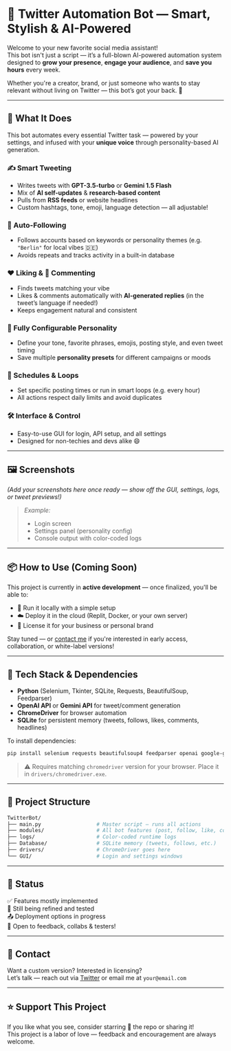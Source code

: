 # 🤖 Twitter Automation Bot — Smart, Stylish & AI-Powered

Welcome to your new favorite social media assistant!  
This bot isn't just a script — it’s a full-blown AI-powered automation system designed to **grow your presence**, **engage your audience**, and **save you hours** every week.

Whether you're a creator, brand, or just someone who wants to stay relevant without living on Twitter — this bot’s got your back. 💪

---

## 🚀 What It Does

This bot automates every essential Twitter task — powered by your settings, and infused with your **unique voice** through personality-based AI generation.

### ✍️ Smart Tweeting
- Writes tweets with **GPT-3.5-turbo** or **Gemini 1.5 Flash**
- Mix of **AI self-updates** & **research-based content**
- Pulls from **RSS feeds** or website headlines
- Custom hashtags, tone, emoji, language detection — all adjustable!

### 🤝 Auto-Following
- Follows accounts based on keywords or personality themes (e.g. `"Berlin"` for local vibes 🇩🇪)
- Avoids repeats and tracks activity in a built-in database

### ❤️ Liking & 💬 Commenting
- Finds tweets matching your vibe
- Likes & comments automatically with **AI-generated replies** (in the tweet’s language if needed!)
- Keeps engagement natural and consistent

### 🧠 Fully Configurable Personality
- Define your tone, favorite phrases, emojis, posting style, and even tweet timing
- Save multiple **personality presets** for different campaigns or moods

### 📅 Schedules & Loops
- Set specific posting times or run in smart loops (e.g. every hour)
- All actions respect daily limits and avoid duplicates

### 🛠️ Interface & Control
- Easy-to-use GUI for login, API setup, and all settings
- Designed for non-techies and devs alike 😄

---

## 🖼️ Screenshots

_(Add your screenshots here once ready — show off the GUI, settings, logs, or tweet previews!)_

> _Example:_
> - Login screen  
> - Settings panel (personality config)  
> - Console output with color-coded logs  

---

## 📦 How to Use (Coming Soon)

This project is currently in **active development** — once finalized, you'll be able to:
- 🔧 Run it locally with a simple setup  
- ☁️ Deploy it in the cloud (Replit, Docker, or your own server)  
- 🛒 License it for your business or personal brand  

Stay tuned — or [contact me](#) if you're interested in early access, collaboration, or white-label versions!

---

## 🧰 Tech Stack & Dependencies

- **Python** (Selenium, Tkinter, SQLite, Requests, BeautifulSoup, Feedparser)
- **OpenAI API** or **Gemini API** for tweet/comment generation
- **ChromeDriver** for browser automation
- **SQLite** for persistent memory (tweets, follows, likes, comments, headlines)

To install dependencies:
```bash
pip install selenium requests beautifulsoup4 feedparser openai google-generativeai pyperclip langdetect
```

> ⚠️ Requires matching `chromedriver` version for your browser. Place it in `drivers/chromedriver.exe`.

---

## 📁 Project Structure

```bash
TwitterBot/
├── main.py                  # Master script — runs all actions
├── modules/                 # All bot features (post, follow, like, comment)
├── logs/                    # Color-coded runtime logs
├── Database/                # SQLite memory (tweets, follows, etc.)
├── drivers/                 # ChromeDriver goes here
└── GUI/                     # Login and settings windows
```

---

## 🌱 Status

✅ Features mostly implemented  
🧪 Still being refined and tested  
📤 Deployment options in progress  
💬 Open to feedback, collabs & testers!

---

## 💌 Contact

Want a custom version? Interested in licensing?  
Let’s talk — reach out via [Twitter](#) or email me at `your@email.com`

---

## ⭐ Support This Project

If you like what you see, consider starring 🌟 the repo or sharing it!  
This project is a labor of love — feedback and encouragement are always welcome.
